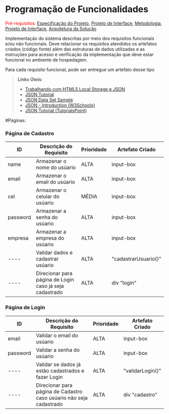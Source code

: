 # Programação de Funcionalidades

<span style="color:red">Pré-requisitos: <a href="2-Especificação do Projeto.md"> Especificação do Projeto</a></span>, <a href="3-Projeto de Interface.md"> Projeto de Interface</a>, <a href="4-Metodologia.md"> Metodologia</a>, <a href="3-Projeto de Interface.md"> Projeto de Interface</a>, <a href="5-Arquitetura da Solução.md"> Arquitetura da Solução</a>

Implementação do sistema descritas por meio dos requisitos funcionais e/ou não funcionais. Deve relacionar os requisitos atendidos os artefatos criados (código fonte) além das estruturas de dados utilizadas e as instruções para acesso e verificação da implementação que deve estar funcional no ambiente de hospedagem.

Para cada requisito funcional, pode ser entregue um artefato desse tipo

> **Links Úteis**:
>
> - [Trabalhando com HTML5 Local Storage e JSON](https://www.devmedia.com.br/trabalhando-com-html5-local-storage-e-json/29045)
> - [JSON Tutorial](https://www.w3resource.com/JSON)
> - [JSON Data Set Sample](https://opensource.adobe.com/Spry/samples/data_region/JSONDataSetSample.html)
> - [JSON - Introduction (W3Schools)](https://www.w3schools.com/js/js_json_intro.asp)
> - [JSON Tutorial (TutorialsPoint)](https://www.tutorialspoint.com/json/index.htm)
>

#Páginas:

### Página de Cadastro

|ID    | Descrição do Requisito | Prioridade | Artefato Criado |
|------|------------------------|------------|-----------------|
| name | Armazenar o nome do usúario | ALTA | input-box |
| email | Armazenar o email do usúario | ALTA | input-box |
| cel | Armazenar o celular do usúario | MÉDIA | input-box |
| password | Armazenar a senha do usúario | ALTA | input-box |
| empresa | Armazenar a empresa do usúario | ALTA | input-box |
|----| Validar dados e cadastrar usúario | ALTA | "cadastrarUsuario()" |
|----| Direcionar para página de Login caso já seja cadastrado | ALTA | div "login" |


### Página de Login

|ID    | Descrição do Requisito | Prioridade | Artefato Criado |
|------|------------------------|------------|-----------------|
| email | Validar o email do usúario | ALTA | input-box |
| password | Validar a senha do usúario | ALTA | input-box |
|----| Validar se dados já estão cadastrados e fazer Login | ALTA | "validarLogin()" |
|----| Direcionar para página de Cadastro caso usúario não seja cadastrado | ALTA | div "cadastro" |

